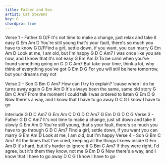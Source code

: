 ```yaml
---
title: Father and Son
artist: Cat Stevens
key: G
chordpro: true
---
```

Verse 1 - Father
         G              D/F
It's not time to make a change, just relax and take it easy
             G                 Em                Am               D
You're still young that's your fault, there's so much you have to know
       G            D/FFind a girl, settle down, if you want, you can marry
        G        Em           Am     D
Look at me, I am old, but I'm happy
      G                 D          C                  Am7
I was once like you are now, and I know that it's not easy
      G                Em                    Am    D
To be calm when you've found something going on
              G             D                 C                 Am7
But take your time, think a lot, why think of everything you've got
             G               Em               D          G
For you will still be here tomorrow, but your dreams may not

Verse 2 - Son
        G          Bm                   C            Am7
How can I try to explain? 'cause when I do he turns away again
     G               Em             Am     D
It's always been the same, same old story
         G              Bm         C          Am7
From the moment I could talk I was ordered to listen
              G          Em          D       G
Now there's a way, and I know that I have to go away
  D      C       G
I know I have to go

Interlude
G    D    C    Am7
G    Em   Am C D
G    D    C    Am7
G    Em   D  G
D    C G
Verse 3 - Father
         G              D                C                Am7
It's not time to make a change, just sit down and take it slowly
             G                  Em                Am                  D
You're still young, that's your fault, there's so much you have to go through
       G            D            C            Am7
Find a girl, settle down, if you want you can marry
        G        Em           Am     D
Look at me, I am old, but I'm happy
Verse 4 - Son
        G               Bm             C                Am7
All the times that I've cried, keeping all the things I knew inside
     G              Em         Am       D
It's hard, but it's harder to ignore it
             G           Bm             C                   Am7
If they were right, I'd agree, but it's them they know, not me
              G          Em          D       G
Now there's a way, and I know that I have to go away
  D      C       G
I know I have to go
